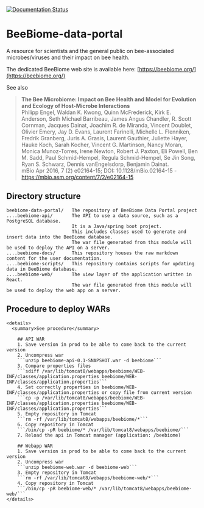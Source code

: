 [![Documentation Status](https://readthedocs.org/projects/beebiome/badge/?version=latest)](https://beebiome.readthedocs.io/en/latest/?badge=latest)


# BeeBiome-data-portal
A resource for scientists and the general public on bee-associated microbes/viruses and their impact on bee health.  

The dedicated BeeBiome web site is available here: [https://beebiome.org/](https://beebiome.org/)

See also
> **The Bee Microbiome: Impact on Bee Health and Model for Evolution and Ecology of Host-Microbe Interactions**  
> Philipp Engel, Waldan K. Kwong, Quinn McFrederick, Kirk E. Anderson, Seth Michael Barribeau, James Angus Chandler, R. Scott Cornman, Jacques Dainat, Joachim R. de Miranda, Vincent Doublet, Olivier Emery, Jay D. Evans, Laurent Farinelli, Michelle L. Flenniken, Fredrik Granberg, Juris A. Grasis, Laurent Gauthier, Juliette Hayer, Hauke Koch, Sarah Kocher, Vincent G. Martinson, Nancy Moran, Monica Munoz-Torres, Irene Newton, Robert J. Paxton, Eli Powell, Ben M. Sadd, Paul Schmid-Hempel, Regula Schmid-Hempel, Se Jin Song, Ryan S. Schwarz, Dennis vanEngelsdorp, Benjamin Dainat.  
> mBio Apr 2016, 7 (2) e02164-15; DOI: 10.1128/mBio.02164-15 - https://mbio.asm.org/content/7/2/e02164-15

## Directory structure

```
beebiome-data-portal/   The repository of BeeBiome Data Portal project
....beebiome-api/       The API to use a data source, such as a PostgreSQL database.
                        It is a Java/spring boot project. 
                        This includes classes used to generate and insert data into the BeeBiome database.
                        The war file generated from this module will be used to deploy the API on a server.
....beebiome-docs/      This repository houses the raw markdown content for the user documentation.
....beebiome-scripts/   This repository contains scripts for updating data in BeeBiome database.
....beebiome-web/       The view layer of the application written in React. 
                        The war file generated from this module will be used to deploy the web app on a server.
```

## Procedure to deploy WARs

    <details>
      <summary>See procedure</summary>

        ## API WAR
        1. Save version in prod to be able to come back to the current version
        2. Uncompress war  
        ```unzip beebiome-api-0.1-SNAPSHOT.war -d beebiome```
        3. Compare properties files  
        ```sdiff /var/lib/tomcat8/webapps/beebiome/WEB-INF/classes/application.properties beebiome/WEB-INF/classes/application.properties```
        4. Set correctly properties in beebiome/WEB-INF/classes/application.properties or copy file from current version  
        ```cp -p /var/lib/tomcat8/webapps/beebiome/WEB-INF/classes/application.properties beebiome/WEB-INF/classes/application.properties```
        5. Empty repository in Tomcat  
        ```rm -rf /var/lib/tomcat8/webapps/beebiome/*```
        6. Copy repository in Tomcat  
        ```/bin/cp -pR beebiome/* /var/lib/tomcat8/webapps/beebiome/```
        7. Reload the api in Tomcat manager (application: /beebiome)

        ## Webapp WAR
        1. Save version in prod to be able to come back to the current version
        2. Uncompress war  
        ```unzip beebiome-web.war -d beebiome-web```
        3. Empty repository in Tomcat  
        ```rm -rf /var/lib/tomcat8/webapps/beebiome-web/*```
        4. Copy repository in Tomcat  
        ```/bin/cp -pR beebiome-web/* /var/lib/tomcat8/webapps/beebiome-web/```
    </details>